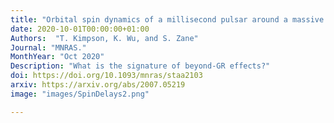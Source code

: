 ```yaml
---
title: "Orbital spin dynamics of a millisecond pulsar around a massive black hole with an general mass quadrupole"
date: 2020-10-01T00:00:00+01:00
Authors:  "T. Kimpson, K. Wu, and S. Zane"
Journal: "MNRAS."
MonthYear: "Oct 2020"
Description: "What is the signature of beyond-GR effects?"
doi: https://doi.org/10.1093/mnras/staa2103
arxiv: https://arxiv.org/abs/2007.05219
image: "images/SpinDelays2.png"

---
```

